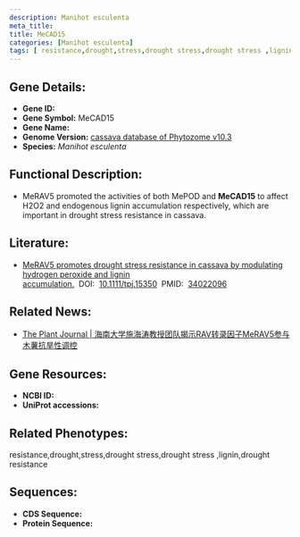```yaml
---
description: Manihot esculenta
meta_title:
title: MeCAD15
categories: [Manihot esculenta]
tags: [ resistance,drought,stress,drought stress,drought stress ,lignin,drought resistance ]
---
```


## Gene Details:
- **Gene ID:**	[]()
- **Gene Symbol:** MeCAD15
- **Gene Name:** 
- **Genome Version:** [cassava database of Phytozome v10.3]()
- **Species:** *Manihot esculenta*

## Functional Description:
   - MeRAV5 promoted the activities of both MePOD and **MeCAD15** to affect H2O2 and endogenous lignin accumulation respectively, which are important in drought stress resistance in cassava.

## Literature:
   - [MeRAV5 promotes drought stress resistance in cassava by modulating hydrogen peroxide and lignin accumulation.]( https://onlinelibrary.wiley.com/doi/10.1111/tpj.15350)&nbsp;&nbsp;DOI:&nbsp;&nbsp;[10.1111/tpj.15350](https://onlinelibrary.wiley.com/doi/10.1111/tpj.15350)&nbsp;&nbsp;PMID:&nbsp;&nbsp;[34022096](https://pubmed.ncbi.nlm.nih.gov/34022096/)

## Related News:
   - [The Plant Journal | 海南大学施海涛教授团队揭示RAV转录因子MeRAV5参与木薯抗旱性调控](https://mp.weixin.qq.com/s?__biz=Mzg3MDEwNDEyMg==&mid=2247510970&idx=5&sn=e2fb2775b08f801a73ea1ffd7654676a&chksm=ce9006eff9e78ff92d96fe77ebb1d021e9d2dcc5b9e546e52db2fedde388eb3408715f547781&scene=27#wechat_redirect)

## Gene Resources:
- **NCBI ID:** [](https://www.ncbi.nlm.nih.gov/gene/?term=)
- **UniProt accessions:** [](https://www.uniprot.org/uniprotkb//entry)

## Related Phenotypes:
resistance,drought,stress,drought stress,drought stress ,lignin,drought resistance

## Sequences:
- **CDS Sequence:**
- **Protein Sequence:**
